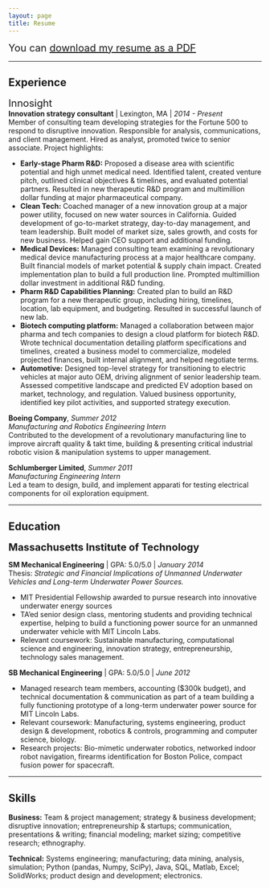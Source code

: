 ```yaml
---
layout: page
title: Resume
---
```


<span style="font-size:1.25rem;">You can <a href="public/Winston_Larson_Resume.pdf">download my resume as a PDF</a></span>

----

## Experience

<span style="font-size:1.25rem;">Innosight</span><br>
**Innovation strategy consultant** | Lexington, MA | *2014 - Present*<br>
Member of consulting team developing strategies for the Fortune 500 to respond to disruptive innovation. Responsible for analysis, communications, and client management. Hired as analyst, promoted twice to senior associate. Project highlights:

* **Early-stage Pharm R&D:** Proposed a disease area with scientific potential and high unmet medical need. Identified talent, created venture pitch, outlined clinical objectives & timelines, and evaluated potential partners. Resulted in new therapeutic R&D program and multimillion dollar funding at major pharmaceutical company.
* **Clean Tech:** Coached manager of a new innovation group at a major power utility, focused on new water sources in California. Guided development of go-to-market strategy, day-to-day management, and team leadership. Built model of market size, sales growth, and costs for new business. Helped gain CEO support and additional funding.
* **Medical Devices:** Managed consulting team examining a revolutionary medical device manufacturing process at a major healthcare company. Built financial models of market potential & supply chain impact. Created implementation plan to build a full production line. Prompted multimillion dollar investment in additional R&D funding.
* **Pharm R&D Capabilities Planning:** Created plan to build an R&D program for a new therapeutic group, including hiring, timelines, location, lab equipment, and budgeting. Resulted in successful launch of new lab.
* **Biotech computing platform:** Managed a collaboration between major pharma and tech companies to design a cloud platform for biotech R&D. Wrote technical documentation detailing platform specifications and timelines, created a business model to commercialize, modeled projected finances, built internal alignment, and helped negotiate terms.
* **Automotive:** Designed top-level strategy for transitioning to electric vehicles at major auto OEM, driving alignment of senior leadership team. Assessed competitive landscape and predicted EV adoption based on market, technology, and regulation. Valued business opportunity, identified key pilot activities, and supported strategy execution.

**Boeing Company**, *Summer 2012*<br>
*Manufacturing and Robotics Engineering Intern*<br>
Contributed to the development of a revolutionary manufacturing line to improve aircraft quality & takt time, building & presenting critical industrial robotic vision & manipulation systems to upper management.

**Schlumberger Limited**, *Summer 2011*<br>
*Manufacturing Engineering Intern*<br>
Led a team to design, build, and implement apparati for testing electrical components for oil exploration equipment.

----

## Education

<span style="font-size:1.25rem;">**Massachusetts Institute of Technology**</span>

**SM Mechanical Engineering** | GPA: 5.0/5.0 | *January 2014*<br>
Thesis: *Strategic and Financial Implications of Unmanned Underwater Vehicles and Long-term Underwater Power Sources.*<br>
* MIT Presidential Fellowship awarded to pursue research into innovative underwater energy sources
* TA’ed senior design class, mentoring students and providing technical expertise, helping to build a functioning power source for an unmanned underwater vehicle with MIT Lincoln Labs.
* Relevant coursework: Sustainable manufacturing, computational science and engineering, innovation strategy, entrepreneurship, technology sales management.

**SB Mechanical Engineering** | GPA: 5.0/5.0 | *June 2012*<br>
* Managed research team members, accounting ($300k budget), and technical documentation & communication as part of a team building a fully functioning prototype of a long-term underwater power source for MIT Lincoln Labs.
* Relevant coursework: Manufacturing, systems engineering, product design & development, robotics & controls, programming and computer science, biology.
* Research projects: Bio-mimetic underwater robotics, networked indoor robot navigation, firearms identification for Boston Police, compact fusion power for spacecraft.

----

## Skills

**Business:** Team & project management; strategy & business development; disruptive innovation; entrepreneurship & startups; communication, presentations & writing; financial modeling; market sizing; competitive research; ethnography.

**Technical:** Systems engineering; manufacturing; data mining, analysis, simulation; Python (pandas, Numpy, SciPy), Java, SQL, Matlab, Excel; SolidWorks; product design and development; electronics.
